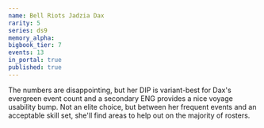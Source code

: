 ```yaml
---
name: Bell Riots Jadzia Dax
rarity: 5
series: ds9
memory_alpha:
bigbook_tier: 7
events: 13
in_portal: true
published: true
---
```


The numbers are disappointing, but her DIP is variant-best for Dax's evergreen event count and a secondary ENG provides a nice voyage usability bump. Not an elite choice, but between her frequent events and an acceptable skill set, she'll find areas to help out on the majority of rosters.
